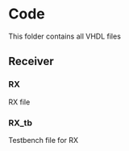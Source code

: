 # Code
This folder contains all VHDL files

## Receiver
### RX
RX file
### RX_tb
Testbench file for RX